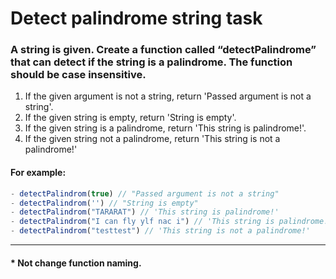 # Detect palindrome string task

### A string is given. Create a function called “detectPalindrome” that can detect if the string is a palindrome. The function should be case insensitive.
1. If the given argument is not a string,  return 'Passed argument is not a string'.
2. If the given string is empty, return 'String is empty'.
3. If the given string is a palindrome,  return 'This string is palindrome!'.
4. If the given string not a palindrome, return 'This string is not a palindrome!'

#### For example:
```js
- detectPalindrom(true) // "Passed argument is not a string"
- detectPalindrom('') // "String is empty"
- detectPalindrom("TARARAT") // 'This string is palindrome!'
- detectPalindrom("I can fly ylf nac i") // 'This string is palindrome!'
- detectPalindrom("testtest") // 'This string is not a palindrome!'
```
<hr>

#### * Not change function naming.
